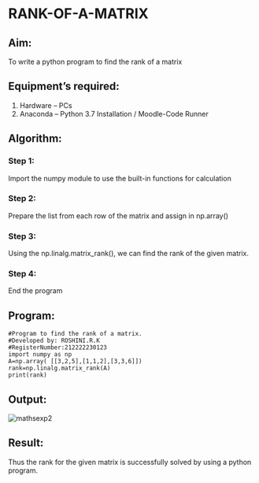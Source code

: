 # RANK-OF-A-MATRIX
## Aim:
To write a python program to find the rank of a matrix
## Equipment’s required:
1. 	Hardware – PCs
2. 	Anaconda – Python 3.7 Installation / Moodle-Code Runner
## Algorithm:
### Step 1: 
Import the numpy module to use the built-in functions for calculation
### Step 2: 
Prepare the list from each row of the matrix and assign in np.array()
### Step 3: 
Using the np.linalg.matrix_rank(), we can find the rank of the given matrix.
### Step 4:
End the program
## Program:
```
#Program to find the rank of a matrix.
#Developed by: ROSHINI.R.K
#RegisterNumber:212222230123
import numpy as np
A=np.array( [[3,2,5],[1,1,2],[3,3,6]])
rank=np.linalg.matrix_rank(A)
print(rank)
```
## Output:
![mathsexp2](https://user-images.githubusercontent.com/118956165/226932324-387deae9-e9d4-4b39-bdea-3ee9d6dbfd33.png)

## Result:
Thus the rank for the given matrix is successfully solved by  using a python program.

